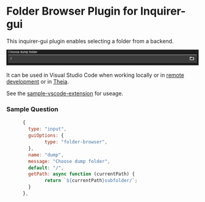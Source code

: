 # Folder Browser Plugin for Inquirer-gui

This inquirer-gui plugin enables selecting a folder from a backend.

![Inquirer-gui Folder-Browser](./folder-browser.png)

It can be used in Visual Studio Code when working locally or in [remote development](https://code.visualstudio.com/docs/remote/remote-overview) or in [Theia](https://github.com/eclipse-theia/theia).

See the [sample-vscode-extension](https://github.com/SAP/inquirer-gui/tree/master/sample-vscode-extension) for useage.

### Sample Question

```js
      {
        type: "input",
        guiOptions: {
              type: "folder-browser",
        },
        name: "dump",
        message: "Choose dump folder",
        default: "/",
        getPath: async function (currentPath) {
              return `${currentPath}subfolder/`;
        }
      },
```
